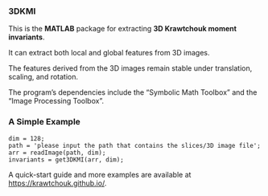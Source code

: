 ### 3DKMI

This is the **MATLAB** package for extracting **3D Krawtchouk moment invariants**.

It can extract both local and global features from 3D images.

The features derived from the 3D images remain stable under translation, scaling, and rotation.

The program’s dependencies include the “Symbolic Math Toolbox” and the “Image Processing Toolbox”.

### A Simple Example

```
dim = 128;
path = 'please input the path that contains the slices/3D image file';
arr = readImage(path, dim);
invariants = get3DKMI(arr, dim);
```

A quick-start guide and more examples are available at https://krawtchouk.github.io/.
